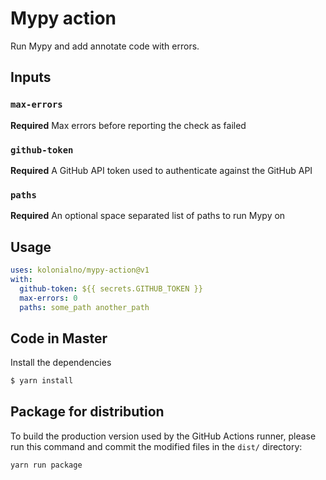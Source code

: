 # Mypy action

Run Mypy and add annotate code with errors.

## Inputs

### `max-errors`

**Required** Max errors before reporting the check as failed

### `github-token`

**Required** A GitHub API token used to authenticate against the GitHub API

### `paths`

**Required** An optional space separated list of paths to run Mypy on

## Usage

```yaml
uses: kolonialno/mypy-action@v1
with:
  github-token: ${{ secrets.GITHUB_TOKEN }}
  max-errors: 0
  paths: some_path another_path
```

## Code in Master

Install the dependencies  
```bash
$ yarn install
```


## Package for distribution

To build the production version used by the GitHub Actions runner, please run
this command and commit the modified files in the `dist/` directory:

```bash
yarn run package
```
